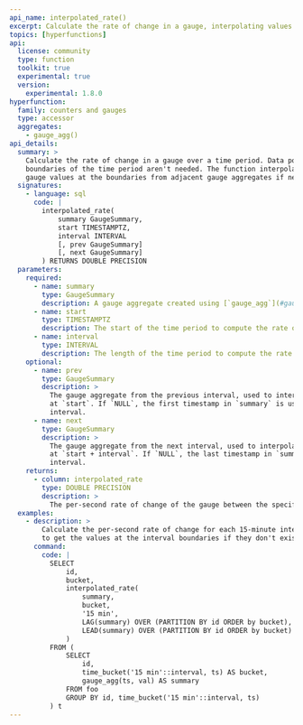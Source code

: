 ```yaml
---
api_name: interpolated_rate()
excerpt: Calculate the rate of change in a gauge, interpolating values at boundaries as needed
topics: [hyperfunctions]
api:
  license: community
  type: function
  toolkit: true
  experimental: true
  version:
    experimental: 1.8.0
hyperfunction:
  family: counters and gauges
  type: accessor
  aggregates:
    - gauge_agg()
api_details:
  summary: >
    Calculate the rate of change in a gauge over a time period. Data points at the exact
    boundaries of the time period aren't needed. The function interpolates the
    gauge values at the boundaries from adjacent gauge aggregates if needed.
  signatures:
    - language: sql
      code: |
        interpolated_rate(
            summary GaugeSummary,
            start TIMESTAMPTZ,
            interval INTERVAL
            [, prev GaugeSummary]
            [, next GaugeSummary]
        ) RETURNS DOUBLE PRECISION
  parameters:
    required:
      - name: summary
        type: GaugeSummary
        description: A gauge aggregate created using [`gauge_agg`](#gauge_agg)
      - name: start
        type: TIMESTAMPTZ
        description: The start of the time period to compute the rate over
      - name: interval
        type: INTERVAL
        description: The length of the time period to compute the rate over
    optional:
      - name: prev
        type: GaugeSummary
        description: >
          The gauge aggregate from the previous interval, used to interpolate the value
          at `start`. If `NULL`, the first timestamp in `summary` is used as the start of the
          interval.
      - name: next
        type: GaugeSummary
        description: >
          The gauge aggregate from the next interval, used to interpolate the value
          at `start + interval`. If `NULL`, the last timestamp in `summary` is used as the end of the
          interval.    
    returns:
      - column: interpolated_rate
        type: DOUBLE PRECISION
        description: >
          The per-second rate of change of the gauge between the specified bounds. If exact values are missing in the raw data for the first and last points, these values are interpolated linearly from the neighboring gauge aggregates.
  examples:
    - description: >
        Calculate the per-second rate of change for each 15-minute interval, using interpolation
        to get the values at the interval boundaries if they don't exist in the data.
      command:
        code: |
          SELECT
              id,
              bucket,
              interpolated_rate(
                  summary,
                  bucket,
                  '15 min',
                  LAG(summary) OVER (PARTITION BY id ORDER by bucket),
                  LEAD(summary) OVER (PARTITION BY id ORDER by bucket)
              )
          FROM (
              SELECT
                  id,
                  time_bucket('15 min'::interval, ts) AS bucket,
                  gauge_agg(ts, val) AS summary
              FROM foo
              GROUP BY id, time_bucket('15 min'::interval, ts)
          ) t
---
```


